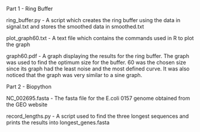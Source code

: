 Part 1 - Ring Buffer

ring_buffer.py - A script which creates the ring buffer using the data in signal.txt and stores the smoothed data in smoothed.txt

plot_graph60.txt - A text file which contains the commands used in R to plot the graph

graph60.pdf - A graph displaying the results for the ring buffer.  The graph was used to find the optimum size for the buffer.  60 was the chosen size since its graph had the least noise and the most defined curve.  It was also noticed that the graph was very similar to a sine graph.

Part 2 - Biopython

NC_002695.fasta - The fasta file for the E.coli 0157 genome obtained from the GEO website

record_lengths.py - A script used to find the three longest sequences and prints the results into longest_genes.fasta
